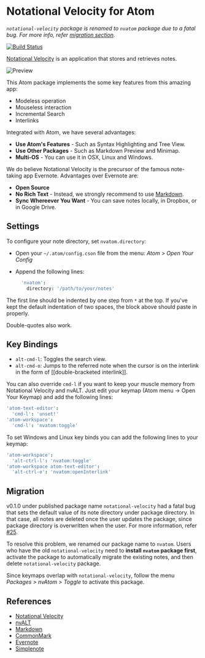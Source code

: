 # Notational Velocity for Atom

*`notational-velocity` package is renamed to `nvatom` package due to a fatal bug. For more info, refer [migration section](#migration).*

[![Build Status][3]][4]

[Notational Velocity][1] is an application that stores and retrieves notes.

![Preview][5]

This Atom package implements the some key features from this amazing app:

- Modeless operation
- Mouseless interaction
- Incremental Search
- Interlinks

Integrated with Atom, we have several advantages:

- __Use Atom's Features__ - Such as Syntax Highlighting and Tree View.
- __Use Other Packages__ - Such as Markdown Preview and Minimap.
- __Multi-OS__ - You can use it in OSX, Linux and Windows.

We do believe Notational Velocity is the precursor of the famous note-taking app Evernote. Advantages over Evernote are:

- __Open Source__
- __No Rich Text__ - Instead, we strongly recommend to use [Markdown][2].
- __Sync Whereever You Want__ - You can save notes locally, in Dropbox, or in Google Drive.

## Settings

To configure your note directory, set `nvatom.directory`:

* Open your `~/.atom/config.cson` file from the menu: *Atom > Open Your Config*
* Append the following lines:

    ```cson
      'nvatom':
        directory: '/path/to/your/notes'
    ```

The first line should be indented by one step from `*` at the top. If you've
kept the default indentation of two spaces, the block above should paste in
properly.

Double-quotes also work.

## Key Bindings

- `alt-cmd-l`: Toggles the search view.
- `alt-cmd-o`: Jumps to the referred note when the cursor is on the interlink in the form of [[double-bracketed interlink]].

You can also override `cmd-l` if you want to keep your muscle memory from Notational Velocity and nvALT. Just edit your keymap (Atom menu -> Open Your Keymap) and add the following lines:

```cson
'atom-text-editor':
  'cmd-l': 'unset!'
'atom-workspace':
  'cmd-l': 'nvatom:toggle'
```

To set Windows and Linux key binds you can add the following lines to your keymap:

```cson
'atom-workspace':
  'alt-ctrl-l': 'nvatom:toggle'
'atom-workspace atom-text-editor':
  'alt-ctrl-o': 'nvatom:openInterlink'
```

## Migration

v0.1.0 under published package name `notational-velocity` had a fatal bug that sets the default value of its note directory under package directory. In that case, all notes are deleted once the user updates the package, since package directory is overwritten when the user. For more information, refer [#25][6].

To resolve this problem, we renamed our package name to `nvatom`. Users who have the old `notational-velocity` need to **install `nvatom` package first**, activate the package to automatically migrate the existing notes, and then delete `notational-velocity` package.

Since keymaps overlap with `notational-velocity`, follow the menu *Packages > nvAtom > Toggle* to activate this package.

## References

- [Notational Velocity](http://notational.net/)
- [nvALT](http://brettterpstra.com/projects/nvalt/)
- [Markdown](http://daringfireball.net/projects/markdown/)
- [CommonMark](http://commonmark.org/)
- [Evernote](https://evernote.com/)
- [Simplenote](http://simplenote.com/)

[1]: http://notational.net/
[2]: http://daringfireball.net/projects/markdown/syntax
[3]: https://travis-ci.org/seongjaelee/nvatom.svg?branch=master
[4]: https://travis-ci.org/seongjaelee/nvatom
[5]: https://cloud.githubusercontent.com/assets/948301/7246990/2e2b4c6e-e7b9-11e4-93b0-57954e011e81.gif
[6]: https://github.com/seongjaelee/nvatom/issues/25

